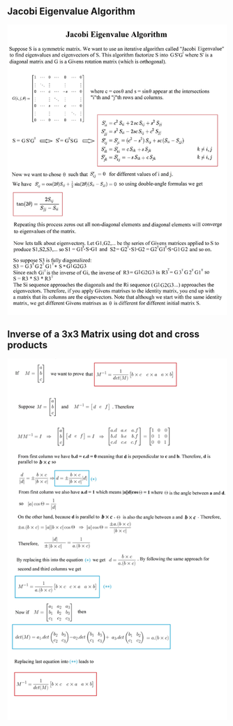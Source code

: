 ## Jacobi Eigenvalue Algorithm
![>](./figs/Matrix/JacobiEignevalueAlgorithm.jpg)

## Inverse of a 3x3 Matrix using dot and cross products
![>](./figs/Matrix/MatrixInverse.jpg)